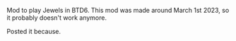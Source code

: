 Mod to play Jewels in BTD6. This mod was made around March 1st 2023, so it probably doesn't work anymore.

Posted it because.
